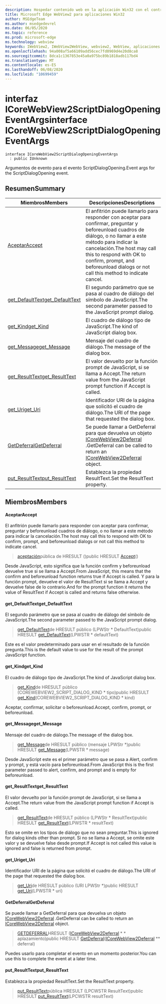 ```yaml
---
description: Hospedar contenido web en la aplicación Win32 con el control Microsoft Edge WebView2
title: Microsoft Edge WebView2 para aplicaciones Win32
author: MSEdgeTeam
ms.author: msedgedevrel
ms.date: 06/05/2020
ms.topic: reference
ms.prod: microsoft-edge
ms.technology: webview
keywords: IWebView2, IWebView2WebView, webview2, WebView, aplicaciones Win32, Win32, Edge, ICoreWebView2, ICoreWebView2Controller, control de explorador, HTML Edge
ms.openlocfilehash: 94a008af5a66109add56cec7fd0969d4e20d8ca8
ms.sourcegitcommit: 8dca1c1367853e45a0a975bc89b1818adb117bd4
ms.translationtype: MT
ms.contentlocale: es-ES
ms.lasthandoff: 06/08/2020
ms.locfileid: "10699459"
---
```

# <span data-ttu-id="85df9-104">interfaz ICoreWebView2ScriptDialogOpeningEventArgs</span><span class="sxs-lookup"><span data-stu-id="85df9-104">interface ICoreWebView2ScriptDialogOpeningEventArgs</span></span> 

```
interface ICoreWebView2ScriptDialogOpeningEventArgs
  : public IUnknown
```

<span data-ttu-id="85df9-105">Argumentos de evento para el evento ScriptDialogOpening.</span><span class="sxs-lookup"><span data-stu-id="85df9-105">Event args for the ScriptDialogOpening event.</span></span>

## <span data-ttu-id="85df9-106">Resumen</span><span class="sxs-lookup"><span data-stu-id="85df9-106">Summary</span></span>

 <span data-ttu-id="85df9-107">Miembros</span><span class="sxs-lookup"><span data-stu-id="85df9-107">Members</span></span>                        | <span data-ttu-id="85df9-108">Descripciones</span><span class="sxs-lookup"><span data-stu-id="85df9-108">Descriptions</span></span>
--------------------------------|---------------------------------------------
[<span data-ttu-id="85df9-109">Aceptar</span><span class="sxs-lookup"><span data-stu-id="85df9-109">Accept</span></span>](#accept) | <span data-ttu-id="85df9-110">El anfitrión puede llamarlo para responder con aceptar para confirmar, preguntar y beforeunload cuadros de diálogo, o no llamar a este método para indicar la cancelación.</span><span class="sxs-lookup"><span data-stu-id="85df9-110">The host may call this to respond with OK to confirm, prompt, and beforeunload dialogs or not call this method to indicate cancel.</span></span>
[<span data-ttu-id="85df9-111">get_DefaultText</span><span class="sxs-lookup"><span data-stu-id="85df9-111">get_DefaultText</span></span>](#get_defaulttext) | <span data-ttu-id="85df9-112">El segundo parámetro que se pasa al cuadro de diálogo del símbolo de JavaScript.</span><span class="sxs-lookup"><span data-stu-id="85df9-112">The second parameter passed to the JavaScript prompt dialog.</span></span>
[<span data-ttu-id="85df9-113">get_Kind</span><span class="sxs-lookup"><span data-stu-id="85df9-113">get_Kind</span></span>](#get_kind) | <span data-ttu-id="85df9-114">El cuadro de diálogo tipo de JavaScript.</span><span class="sxs-lookup"><span data-stu-id="85df9-114">The kind of JavaScript dialog box.</span></span>
[<span data-ttu-id="85df9-115">get_Message</span><span class="sxs-lookup"><span data-stu-id="85df9-115">get_Message</span></span>](#get_message) | <span data-ttu-id="85df9-116">Mensaje del cuadro de diálogo.</span><span class="sxs-lookup"><span data-stu-id="85df9-116">The message of the dialog box.</span></span>
[<span data-ttu-id="85df9-117">get_ResultText</span><span class="sxs-lookup"><span data-stu-id="85df9-117">get_ResultText</span></span>](#get_resulttext) | <span data-ttu-id="85df9-118">El valor devuelto por la función prompt de JavaScript, si se llama a Accept.</span><span class="sxs-lookup"><span data-stu-id="85df9-118">The return value from the JavaScript prompt function if Accept is called.</span></span>
[<span data-ttu-id="85df9-119">get_Uri</span><span class="sxs-lookup"><span data-stu-id="85df9-119">get_Uri</span></span>](#get_uri) | <span data-ttu-id="85df9-120">Identificador URI de la página que solicitó el cuadro de diálogo.</span><span class="sxs-lookup"><span data-stu-id="85df9-120">The URI of the page that requested the dialog box.</span></span>
[<span data-ttu-id="85df9-121">GetDeferral</span><span class="sxs-lookup"><span data-stu-id="85df9-121">GetDeferral</span></span>](#getdeferral) | <span data-ttu-id="85df9-122">Se puede llamar a GetDeferral para que devuelva un objeto [ICoreWebView2Deferral](icorewebview2deferral.md) .</span><span class="sxs-lookup"><span data-stu-id="85df9-122">GetDeferral can be called to return an [ICoreWebView2Deferral](icorewebview2deferral.md) object.</span></span>
[<span data-ttu-id="85df9-123">put_ResultText</span><span class="sxs-lookup"><span data-stu-id="85df9-123">put_ResultText</span></span>](#put_resulttext) | <span data-ttu-id="85df9-124">Establezca la propiedad ResultText.</span><span class="sxs-lookup"><span data-stu-id="85df9-124">Set the ResultText property.</span></span>

## <span data-ttu-id="85df9-125">Miembros</span><span class="sxs-lookup"><span data-stu-id="85df9-125">Members</span></span>

#### <span data-ttu-id="85df9-126">Aceptar</span><span class="sxs-lookup"><span data-stu-id="85df9-126">Accept</span></span> 

<span data-ttu-id="85df9-127">El anfitrión puede llamarlo para responder con aceptar para confirmar, preguntar y beforeunload cuadros de diálogo, o no llamar a este método para indicar la cancelación.</span><span class="sxs-lookup"><span data-stu-id="85df9-127">The host may call this to respond with OK to confirm, prompt, and beforeunload dialogs or not call this method to indicate cancel.</span></span>

> <span data-ttu-id="85df9-128">[aceptación](#accept)pública de HRESULT ()</span><span class="sxs-lookup"><span data-stu-id="85df9-128">public HRESULT [Accept](#accept)()</span></span>

<span data-ttu-id="85df9-129">Desde JavaScript, esto significa que la función confirm y beforeunload devuelve true si se llama a Accept.</span><span class="sxs-lookup"><span data-stu-id="85df9-129">From JavaScript, this means that the confirm and beforeunload function returns true if Accept is called.</span></span> <span data-ttu-id="85df9-130">Y para la función prompt, devuelve el valor de ResultText si se llama a Accept y devuelve false de lo contrario.</span><span class="sxs-lookup"><span data-stu-id="85df9-130">And for the prompt function it returns the value of ResultText if Accept is called and returns false otherwise.</span></span>

#### <span data-ttu-id="85df9-131">get_DefaultText</span><span class="sxs-lookup"><span data-stu-id="85df9-131">get_DefaultText</span></span> 

<span data-ttu-id="85df9-132">El segundo parámetro que se pasa al cuadro de diálogo del símbolo de JavaScript.</span><span class="sxs-lookup"><span data-stu-id="85df9-132">The second parameter passed to the JavaScript prompt dialog.</span></span>

> <span data-ttu-id="85df9-133">[get_DefaultText](#get_defaulttext)de HRESULT público (LPWStr \* DefaultText)</span><span class="sxs-lookup"><span data-stu-id="85df9-133">public HRESULT [get_DefaultText](#get_defaulttext)(LPWSTR \* defaultText)</span></span>

<span data-ttu-id="85df9-134">Este es el valor predeterminado para usar en el resultado de la función pregunta.</span><span class="sxs-lookup"><span data-stu-id="85df9-134">This is the default value to use for the result of the prompt JavaScript function.</span></span>

#### <span data-ttu-id="85df9-135">get_Kind</span><span class="sxs-lookup"><span data-stu-id="85df9-135">get_Kind</span></span> 

<span data-ttu-id="85df9-136">El cuadro de diálogo tipo de JavaScript.</span><span class="sxs-lookup"><span data-stu-id="85df9-136">The kind of JavaScript dialog box.</span></span>

> <span data-ttu-id="85df9-137">[get_Kind](#get_kind)de HRESULT público (COREWEBVIEW2_SCRIPT_DIALOG_KIND \* tipo)</span><span class="sxs-lookup"><span data-stu-id="85df9-137">public HRESULT [get_Kind](#get_kind)(COREWEBVIEW2_SCRIPT_DIALOG_KIND \* kind)</span></span>

<span data-ttu-id="85df9-138">Aceptar, confirmar, solicitar o beforeunload.</span><span class="sxs-lookup"><span data-stu-id="85df9-138">Accept, confirm, prompt, or beforeunload.</span></span>

#### <span data-ttu-id="85df9-139">get_Message</span><span class="sxs-lookup"><span data-stu-id="85df9-139">get_Message</span></span> 

<span data-ttu-id="85df9-140">Mensaje del cuadro de diálogo.</span><span class="sxs-lookup"><span data-stu-id="85df9-140">The message of the dialog box.</span></span>

> <span data-ttu-id="85df9-141">[get_Message](#get_message)de HRESULT público (mensaje LPWStr \*)</span><span class="sxs-lookup"><span data-stu-id="85df9-141">public HRESULT [get_Message](#get_message)(LPWSTR \* message)</span></span>

<span data-ttu-id="85df9-142">Desde JavaScript este es el primer parámetro que se pasa a Alert, confirm y prompt, y está vacío para beforeunload.</span><span class="sxs-lookup"><span data-stu-id="85df9-142">From JavaScript this is the first parameter passed to alert, confirm, and prompt and is empty for beforeunload.</span></span>

#### <span data-ttu-id="85df9-143">get_ResultText</span><span class="sxs-lookup"><span data-stu-id="85df9-143">get_ResultText</span></span> 

<span data-ttu-id="85df9-144">El valor devuelto por la función prompt de JavaScript, si se llama a Accept.</span><span class="sxs-lookup"><span data-stu-id="85df9-144">The return value from the JavaScript prompt function if Accept is called.</span></span>

> <span data-ttu-id="85df9-145">[get_ResultText](#get_resulttext)de HRESULT público (LPWStr \* ResultText)</span><span class="sxs-lookup"><span data-stu-id="85df9-145">public HRESULT [get_ResultText](#get_resulttext)(LPWSTR \* resultText)</span></span>

<span data-ttu-id="85df9-146">Esto se omite en los tipos de diálogo que no sean preguntar.</span><span class="sxs-lookup"><span data-stu-id="85df9-146">This is ignored for dialog kinds other than prompt.</span></span> <span data-ttu-id="85df9-147">Si no se llama a Accept, se omite este valor y se devuelve false desde prompt.</span><span class="sxs-lookup"><span data-stu-id="85df9-147">If Accept is not called this value is ignored and false is returned from prompt.</span></span>

#### <span data-ttu-id="85df9-148">get_Uri</span><span class="sxs-lookup"><span data-stu-id="85df9-148">get_Uri</span></span> 

<span data-ttu-id="85df9-149">Identificador URI de la página que solicitó el cuadro de diálogo.</span><span class="sxs-lookup"><span data-stu-id="85df9-149">The URI of the page that requested the dialog box.</span></span>

> <span data-ttu-id="85df9-150">[get_Uri](#get_uri)de HRESULT público (URI LPWStr \*)</span><span class="sxs-lookup"><span data-stu-id="85df9-150">public HRESULT [get_Uri](#get_uri)(LPWSTR \* uri)</span></span>

#### <span data-ttu-id="85df9-151">GetDeferral</span><span class="sxs-lookup"><span data-stu-id="85df9-151">GetDeferral</span></span> 

<span data-ttu-id="85df9-152">Se puede llamar a GetDeferral para que devuelva un objeto [ICoreWebView2Deferral](icorewebview2deferral.md) .</span><span class="sxs-lookup"><span data-stu-id="85df9-152">GetDeferral can be called to return an [ICoreWebView2Deferral](icorewebview2deferral.md) object.</span></span>

> <span data-ttu-id="85df9-153">[GETDEFERRAL](#getdeferral)HRESULT ([ICoreWebView2Deferral](icorewebview2deferral.md) \* \* aplazamiento)</span><span class="sxs-lookup"><span data-stu-id="85df9-153">public HRESULT [GetDeferral](#getdeferral)([ICoreWebView2Deferral](icorewebview2deferral.md) \*\* deferral)</span></span>

<span data-ttu-id="85df9-154">Puedes usarlo para completar el evento en un momento posterior.</span><span class="sxs-lookup"><span data-stu-id="85df9-154">You can use this to complete the event at a later time.</span></span>

#### <span data-ttu-id="85df9-155">put_ResultText</span><span class="sxs-lookup"><span data-stu-id="85df9-155">put_ResultText</span></span> 

<span data-ttu-id="85df9-156">Establezca la propiedad ResultText.</span><span class="sxs-lookup"><span data-stu-id="85df9-156">Set the ResultText property.</span></span>

> <span data-ttu-id="85df9-157">[put_ResultText](#put_resulttext)pública HRESULT (LPCWSTR ResultText)</span><span class="sxs-lookup"><span data-stu-id="85df9-157">public HRESULT [put_ResultText](#put_resulttext)(LPCWSTR resultText)</span></span>

